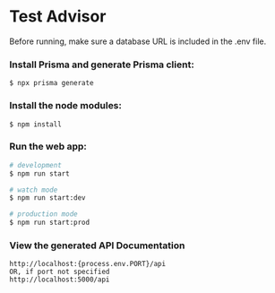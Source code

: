 # Test Advisor
Before running, make sure a database URL is included in the .env file.

### Install Prisma and generate Prisma client:
```
$ npx prisma generate
```

### Install the node modules:
```
$ npm install
```

### Run the web app:
```bash
# development
$ npm run start

# watch mode
$ npm run start:dev

# production mode
$ npm run start:prod
```

### View the generated API Documentation
```
http://localhost:{process.env.PORT}/api
OR, if port not specified
http://localhost:5000/api
```
